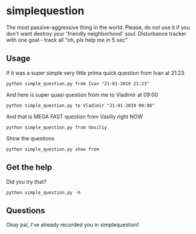 # simplequestion
The most passive-aggressive thing in the world. Please, do not use it if you don't want destroy your 'friendly neighborhood' soul.
Disturbance tracker with one goal - track all "oh, pls help me in 5 sec"

## Usage
If it was a super simple very little prima quick question from Ivan at 21:23
```
python simple_question.py from Ivan "21-01-2019 21:23"
```

And here is super quasi question from me to Vladimir at 09:00
```
python simple_question.py to Vladimir "21-01-2019 09:00"
```

And that is MEGA FAST question from Vasiliy right NOW
```
python simple_question.py from Vasiliy
```

Show the questions
```
python simple_question.py show from
```

## Get the help
Did you try that?
```
python simple_question.py -h
```

## Questions
Okay pal, I've already recorded you in simplequestion!
